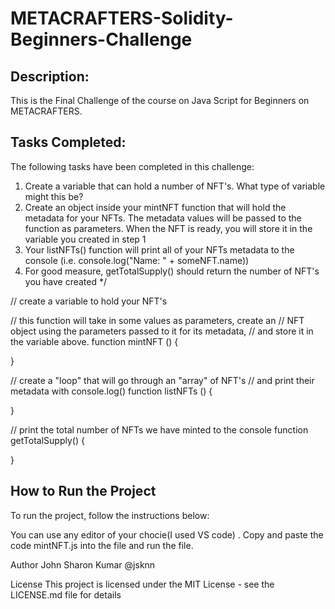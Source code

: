# METACRAFTERS-Solidity-Beginners-Challenge
## Description:
This is the Final Challenge of the course on Java Script for Beginners on METACRAFTERS.

## Tasks Completed:
The following tasks have been completed in this challenge:

1. Create a variable that can hold a number of NFT's. What type of variable might this be?
2. Create an object inside your mintNFT function that will hold the metadata for your NFTs. 
   The metadata values will be passed to the function as parameters. When the NFT is ready, 
   you will store it in the variable you created in step 1
3. Your listNFTs() function will print all of your NFTs metadata to the console (i.e. console.log("Name: " + someNFT.name))
4. For good measure, getTotalSupply() should return the number of NFT's you have created
*/

// create a variable to hold your NFT's

// this function will take in some values as parameters, create an
// NFT object using the parameters passed to it for its metadata, 
// and store it in the variable above.
function mintNFT () {

}

// create a "loop" that will go through an "array" of NFT's
// and print their metadata with console.log()
function listNFTs () {

}

// print the total number of NFTs we have minted to the console
function getTotalSupply() {

}




## How to Run the Project
To run the project, follow the instructions below:

You can use any editor of your chocie(I used VS code) . Copy and paste the code mintNFT.js into the file and run the file. 

Author
John Sharon Kumar @jsknn

License
This project is licensed under the MIT License - see the LICENSE.md file for details
